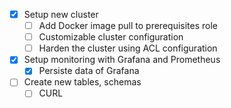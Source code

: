 - [X] Setup new cluster
  - [ ] Add Docker image pull to prerequisites role
  - [ ] Customizable cluster configuration
  - [ ] Harden the cluster using ACL configuration
- [X] Setup monitoring with Grafana and Prometheus
  - [X] Persiste data of Grafana 
- [ ] Create new tables, schemas
  - [ ] CURL
